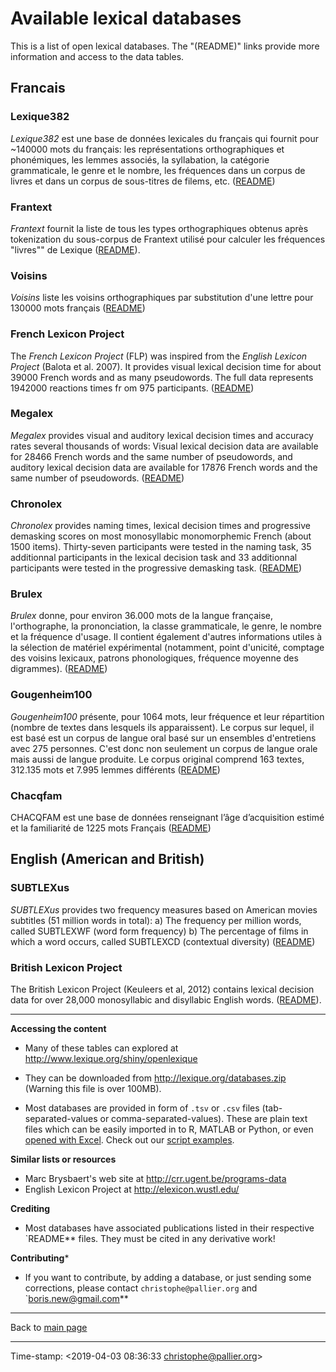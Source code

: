 # Available lexical databases #


This is a list of open lexical databases. The "(README)" links provide more information and access to the data tables.


## Francais ##

### Lexique382 ###

_Lexique382_ est une base de données lexicales du français qui fournit pour ~140000 mots du français: les représentations orthographiques et phonémiques, les lemmes associés, la syllabation, la catégorie grammaticale, le genre et le nombre, les fréquences dans un corpus de livres et dans un corpus de sous-titres de filems, etc. ([README](Lexique382/README-Lexique.md))


### Frantext ###

_Frantext_ fournit la liste de tous les types orthographiques obtenus après tokenization du sous-corpus de Frantext utilisé pour calculer les fréquences "livres"" de Lexique ([README](Frantext/README-Frantext.md)).


### Voisins ###

_Voisins_ liste les voisins orthographiques par substitution d'une lettre pour 130000 mots français ([README](Voisins/README-Voisins.md))

### French Lexicon Project ###

The _French Lexicon Project_ (FLP) was inspired from the _English Lexicon Project_ (Balota et al. 2007). It provides visual lexical decision time for about 39000 French words and as many pseudowords. The full data represents 1942000 reactions times fr
om 975 participants. ([README](FrenchLexiconProject/README-FrenchLexiconProject.md))

### Megalex ###

_Megalex_ provides visual and auditory lexical decision times and accuracy rates several thousands of words: Visual lexical decision data are available for 28466 French words and the same number of pseudowords, and auditory lexical decision data are available for 17876 French words and the same number of pseudowords. ([README](Megalex/README-Megalex.md))


### Chronolex ###

_Chronolex_ provides naming times, lexical decision times and progressive demasking scores on most monosyllabic monomorphemic French (about 1500 items). Thirty-seven participants were tested in the naming task, 35 additionnal participants in the lexical decision task and 33 additionnal participants were tested in the progressive demasking task. ([README](Chronolex/README-Chronolex.md))

### Brulex ###

_Brulex_ donne, pour environ 36.000 mots de la langue française, l'orthographe, la prononciation, la classe grammaticale, le genre, le nombre et la fréquence d'usage. Il contient également d'autres informations utiles à la sélection de matériel expérimental (notamment, point d'unicité, comptage des voisins lexicaux, patrons phonologiques, fréquence moyenne des digrammes). ([README](Brulex/README-Brulex.md))


### Gougenheim100 ###

_Gougenheim100_ présente, pour 1064 mots, leur fréquence et leur répartition (nombre de textes dans lesquels ils apparaissent). Le corpus sur lequel, il est basé est un corpus de langue oral basé sur un ensembles d'entretiens avec 275 personnes. C'est donc non seulement un corpus de langue orale mais aussi de langue produite. Le corpus original comprend 163 textes, 312.135 mots et 7.995 lemmes différents ([README](Gougenheim100/README-Gougenheim.md))

### Chacqfam ###

CHACQFAM est une base de données renseignant l’âge d’acquisition estimé et la familiarité de 1225 mots Français ([README](chacqfam/README-Chacqfam.md))


## English (American and British) ##

### SUBTLEXus ###

_SUBTLEXus_ provides two frequency measures based on American movies subtitles (51 million words in total): a) The frequency per million words, called SUBTLEXWF (word form frequency) b) The percentage of films in which a word occurs, called SUBTLEXCD (contextual diversity) ([README](SUBTLEXus/README-SUBTLEXus.md))

### British Lexicon Project ###

The British Lexicon Project (Keuleers et al, 2012) contains lexical decision data for over 28,000 monosyllabic and disyllabic English words. ([README](BritishLexiconProject/README-BritishLexiconProject)).

----

**Accessing the content**

* Many of these tables can explored at <http://www.lexique.org/shiny/openlexique>

* They can be downloaded from <http://lexique.org/databases.zip> (Warning this file is over 100MB).

* Most databases are provided in form of `.tsv` or `.csv` files (tab-separated-values or comma-separated-values). These are plain text files which can be easily imported in to R, MATLAB or Python, or even [opened with Excel](https://rievent.zendesk.com/hc/en-us/articles/360000029172-FAQ-How-do-I-open-a-tsv-file-in-Excel-). Check out our [script examples](../scripts/README.md).


**Similar lists or resources**

- Marc Brysbaert's web site at <http://crr.ugent.be/programs-data>
- English Lexicon Project at <http://elexicon.wustl.edu/>

**Crediting**


* Most databases have associated publications listed in their respective `README** files. They must be cited in any derivative work!




**Contributing***

* If you want to contribute, by adding a database, or just sending some corrections, please contact `christophe@pallier.org` and `boris.new@gmail.com**

----

Back to [main page](../README.md)

----

Time-stamp: <2019-04-03 08:36:33 christophe@pallier.org>
